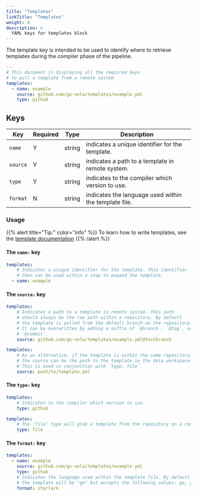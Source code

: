 ```yaml
---
title: "Templates"
linkTitle: "Templates"
weight: 4
description: >
  YAML keys for templates block
---
```


The template key is intended to be used to identify where to retrieve templates during the compiler phase of the pipeline.

```yaml
---
# This document is displaying all the required keys
# to pull a template from a remote system.
templates:
  - name: example
    source: github.com/go-vela/templates/example.yml
    type: github    
```

## Keys

| Key      | Required | Type   | Description                                           |
|----------|----------|--------|-------------------------------------------------------|
| `name`   | Y        | string | indicates a unique identifier for the template.       |
| `source` | Y        | string | indicates a path to a template in remote system.      |
| `type`   | Y        | string | indicates to the compiler which version to use.       |
| `format` | N        | string | indicates the language used within the template file. |

### Usage

{{% alert title="Tip:" color="info" %}}
To learn how to write templates, see the [template documentation](/docs/templates)
{{% /alert %}}

#### The `name:` key

```yaml
templates:
    # Indicates a unique identifier for the template. This identifier
    # then can be used within a step to expand the template.
  - name: example
```

#### The `source:` key

```yaml
templates:
    # Indicates a path to a template in remote system. This path
    # should always be the raw path within a repository. By default 
    # the template is pulled from the default branch on the repository.
    # It can be overwritten by adding a suffix of `@branch`, `@tag`, or
    # `@commit`.
    source: github.com/go-vela/templates/example.yml@testbranch
```

```yaml
templates:
    # As an alternative, if the template is within the same repository,
    # the source can be the path to the template in the Vela workspace.
    # This is used in conjunction with `type: file`.
    source: path/to/template.yml
```

#### The `type:` key

```yaml
templates:
    # Indicates to the compiler which version to use.
    type: github
```

```yaml
templates:
    # The 'file' type will grab a template from the repository on a commit.
    type: file
```

#### The `format:` key

```yaml
templates:
  - name: example
    source: github.com/go-vela/templates/example.yml
    type: github
    # Indicates the language used within the template file. By default
    # the template will be "go" but accepts the following values: go, golang, starlark
    format: starlark
```
